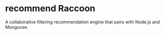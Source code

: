 recommend Raccoon
=================

A collaborative filtering recommendation engine that pairs with Node.js and Mongoose.